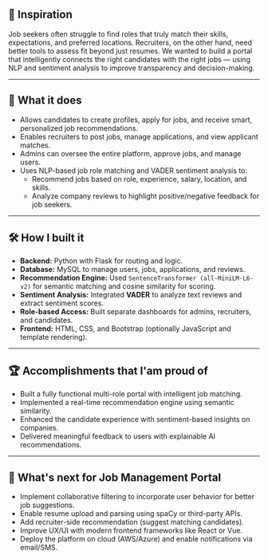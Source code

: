 ## 🌟 Inspiration  
Job seekers often struggle to find roles that truly match their skills, expectations, and preferred locations. Recruiters, on the other hand, need better tools to assess fit beyond just resumes. We wanted to build a portal that intelligently connects the right candidates with the right jobs — using NLP and sentiment analysis to improve transparency and decision-making.

---

## 🚀 What it does  
- Allows candidates to create profiles, apply for jobs, and receive smart, personalized job recommendations.  
- Enables recruiters to post jobs, manage applications, and view applicant matches.  
- Admins can oversee the entire platform, approve jobs, and manage users.  
- Uses NLP-based job role matching and VADER sentiment analysis to:  
  - Recommend jobs based on role, experience, salary, location, and skills.  
  - Analyze company reviews to highlight positive/negative feedback for job seekers.

---

## 🛠️ How I built it  
- **Backend:** Python with Flask for routing and logic.  
- **Database:** MySQL to manage users, jobs, applications, and reviews.  
- **Recommendation Engine:** Used `SentenceTransformer (all-MiniLM-L6-v2)` for semantic matching and cosine similarity for scoring.  
- **Sentiment Analysis:** Integrated **VADER** to analyze text reviews and extract sentiment scores.  
- **Role-based Access:** Built separate dashboards for admins, recruiters, and candidates.  
- **Frontend:** HTML, CSS, and Bootstrap (optionally JavaScript and template rendering).

---


## 🏆 Accomplishments that I'am proud of  
- Built a fully functional multi-role portal with intelligent job matching.  
- Implemented a real-time recommendation engine using semantic similarity.  
- Enhanced the candidate experience with sentiment-based insights on companies.  
- Delivered meaningful feedback to users with explainable AI recommendations.

---


## 🔮 What's next for Job Management Portal  
- Implement collaborative filtering to incorporate user behavior for better job suggestions.  
- Enable resume upload and parsing using spaCy or third-party APIs.  
- Add recruiter-side recommendation (suggest matching candidates).  
- Improve UX/UI with modern frontend frameworks like React or Vue.  
- Deploy the platform on cloud (AWS/Azure) and enable notifications via email/SMS.
